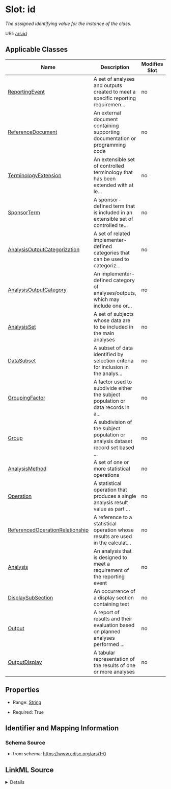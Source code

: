 # Slot: id


_The assigned identifying value for the instance of the class._



URI: [ars:id](https://www.cdisc.org/ars/1-0/id)



<!-- no inheritance hierarchy -->




## Applicable Classes

| Name | Description | Modifies Slot |
| --- | --- | --- |
[ReportingEvent](ReportingEvent.md) | A set of analyses and outputs created to meet a specific reporting requiremen... |  no  |
[ReferenceDocument](ReferenceDocument.md) | An external document containing supporting documentation or programming code |  no  |
[TerminologyExtension](TerminologyExtension.md) | An extensible set of controlled terminology that has been extended with at le... |  no  |
[SponsorTerm](SponsorTerm.md) | A sponsor-defined term that is included in an extensible set of controlled te... |  no  |
[AnalysisOutputCategorization](AnalysisOutputCategorization.md) | A set of related implementer-defined categories that can be used to categoriz... |  no  |
[AnalysisOutputCategory](AnalysisOutputCategory.md) | An implementer-defined category of analyses/outputs, which may include one or... |  no  |
[AnalysisSet](AnalysisSet.md) | A set of subjects whose data are to be included in the main analyses |  no  |
[DataSubset](DataSubset.md) | A subset of data identified by selection criteria for inclusion in the analys... |  no  |
[GroupingFactor](GroupingFactor.md) | A factor used to subdivide either the subject population or data records in a... |  no  |
[Group](Group.md) | A subdivision of the subject population or analysis dataset record set based ... |  no  |
[AnalysisMethod](AnalysisMethod.md) | A set of one or more statistical operations |  no  |
[Operation](Operation.md) | A statistical operation that produces a single analysis result value as part ... |  no  |
[ReferencedOperationRelationship](ReferencedOperationRelationship.md) | A reference to a statistical operation whose results are used in the calculat... |  no  |
[Analysis](Analysis.md) | An analysis that is designed to meet a requirement of the reporting event |  no  |
[DisplaySubSection](DisplaySubSection.md) | An occurrence of a display section containing text |  no  |
[Output](Output.md) | A report of results and their evaluation based on planned analyses performed ... |  no  |
[OutputDisplay](OutputDisplay.md) | A tabular representation of the results of one or more analyses |  no  |







## Properties

* Range: [String](String.md)

* Required: True





## Identifier and Mapping Information







### Schema Source


* from schema: https://www.cdisc.org/ars/1-0




## LinkML Source

<details>
```yaml
name: id
description: The assigned identifying value for the instance of the class.
from_schema: https://www.cdisc.org/ars/1-0
rank: 1000
identifier: true
alias: id
domain_of:
- ReportingEvent
- ReferenceDocument
- TerminologyExtension
- SponsorTerm
- AnalysisOutputCategorization
- AnalysisOutputCategory
- AnalysisSet
- DataSubset
- GroupingFactor
- Group
- AnalysisMethod
- Operation
- ReferencedOperationRelationship
- Analysis
- DisplaySubSection
- Output
- OutputDisplay
range: string
required: true

```
</details>